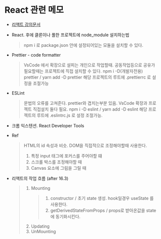 # React 관련 메모

-  [리액트 강의문서](https://react.vlpt.us/)
-  React. 후에 클론이나 풀한 프로젝트에 node_module 설치하는법

   > npm i 로 package.json 안에 설정되어있는 모듈을 설치할 수 있다.

-  Prettier - code formatter

   > VsCode 에서 확장으로 설피는 개인으로 작업할때.
   > 공동작업등으로 공유가 필요할때는 프로젝트에 직접 설치할 수 있다.
   > npm i -D(개발자전용) prettier / yarn add -D prettier
   > 해당 프로젝트의 루트에 .prettierrc 로 설정을 조절가능

-  ESLint

   > 문법의 오류를 고쳐준다. prettier와 겹치는부분 있음.
   > VsCode 확장과 프로젝트 직접설치 둘다 필요.
   > npm i -D eslint / yarn add -D eslint
   > 해당 프로젝트의 루트에 .eslintrc.js 로 설정 조절가능.

-  크롬 익스텐션. React Developer Tools

-  Ref

   > HTML의 id 속성과 비슷. DOM을 직접적으로 조정해야할때 사용한다.
   >
   > 1. 특정 input 태그에 포커스를 주어야할 떄
   > 2. 스크롤 박스를 조정해야할 때
   > 3. Canvas 요소에 그림을 그릴 때

-  리액트의 작업 흐름 (after 16.3)
   > 1. Mounting
   >    > 1. constructor / 초기 state 생성. hook일경우 useState 를 사용한다.
   >    > 2. getDerivedStateFromProps / props로 받아온값을 state 에 동기화시킨다.
   > 2. Updating
   > 3. UnMounting
